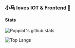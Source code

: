 ### 小马 loves IOT & Frontend 👋

<!--
**JsonMa/jsonma** is a ✨ _special_ ✨ repository because its `README.md` (this file) appears on your GitHub profile.

Here are some ideas to get you started:

- 🔭 I’m currently working on ...
- 🌱 I’m currently learning ...
- 👯 I’m looking to collaborate on ...
- 🤔 I’m looking for help with ...
- 💬 Ask me about ...
- 📫 How to reach me: ...
- 😄 Pronouns: ...
- ⚡ Fun fact: ...
-->

#### Stats

![PoppinL's github stats](https://github-readme-stats.vercel.app/api?username=jsonma&show_icons=true)

![Top Langs](https://github-readme-stats.vercel.app/api/top-langs/?username=jsonma&layout=compact)
